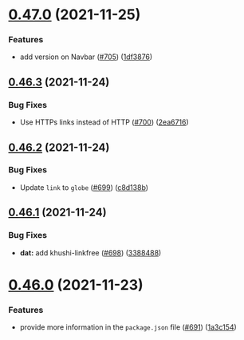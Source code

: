 # [0.47.0](https://github.com/EddieHubCommunity/LinkFree/compare/v0.46.3...v0.47.0) (2021-11-25)


### Features

* add version on Navbar ([#705](https://github.com/EddieHubCommunity/LinkFree/issues/705)) ([1df3876](https://github.com/EddieHubCommunity/LinkFree/commit/1df3876ba2d2f9def97d3de8ffb6b8b4727d94c9))



## [0.46.3](https://github.com/EddieHubCommunity/LinkFree/compare/v0.46.2...v0.46.3) (2021-11-24)


### Bug Fixes

* Use HTTPs links instead of HTTP ([#700](https://github.com/EddieHubCommunity/LinkFree/issues/700)) ([2ea6716](https://github.com/EddieHubCommunity/LinkFree/commit/2ea6716ad6192bed8d559e7f7ad3cabac62544a7))



## [0.46.2](https://github.com/EddieHubCommunity/LinkFree/compare/v0.46.1...v0.46.2) (2021-11-24)


### Bug Fixes

* Update `link` to `globe` ([#699](https://github.com/EddieHubCommunity/LinkFree/issues/699)) ([c8d138b](https://github.com/EddieHubCommunity/LinkFree/commit/c8d138b52ed212ca76338ecfc74f18729e52bff4))



## [0.46.1](https://github.com/EddieHubCommunity/LinkFree/compare/v0.46.0...v0.46.1) (2021-11-24)


### Bug Fixes

* **dat:** add khushi-linkfree ([#698](https://github.com/EddieHubCommunity/LinkFree/issues/698)) ([3388488](https://github.com/EddieHubCommunity/LinkFree/commit/338848800bd967babb89abd321c8667864786e6d))



# [0.46.0](https://github.com/EddieHubCommunity/LinkFree/compare/v0.45.6...v0.46.0) (2021-11-23)


### Features

* provide more information in the `package.json` file ([#691](https://github.com/EddieHubCommunity/LinkFree/issues/691)) ([1a3c154](https://github.com/EddieHubCommunity/LinkFree/commit/1a3c154b517bddb3ed413c124267638316c704f5))



